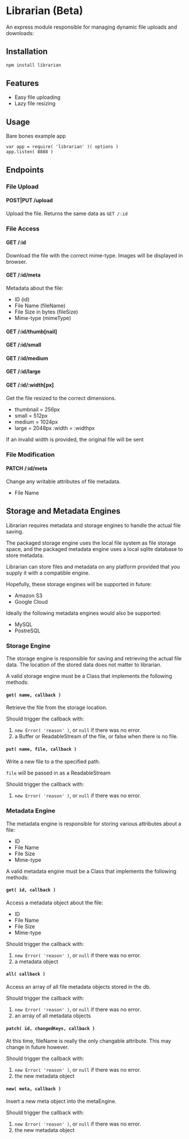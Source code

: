 # Librarian (Beta)

An express module responsible for managing dynamic file uploads and downloads:

## Installation

```bash
npm install librarian
```

## Features

- Easy file uploading
- Lazy file resizing

## Usage

Bare bones example app
```
var app = require( 'librarian' )( options )
app.listen( 8888 )
```

## Endpoints

### File Upload

#### POST|PUT /upload

Upload the file.
Returns the same data as `GET /:id`

### File Access

#### GET /:id

Download the file with the correct mime-type. Images will be displayed in browser.

#### GET /:id/meta

Metadata about the file:

- ID (id)
- File Name (fileName)
- File Size in bytes (fileSize)
- Mime-type (mimeType)

#### GET /:id/thumb[nail]
#### GET /:id/small
#### GET /:id/medium
#### GET /:id/large
#### GET /:id/:width[px]

Get the file resized to the correct dimensions.

- thumbnail = 256px
- small = 512px
- medium = 1024px
- large = 2048px
  :width = :widthpx

If an invalid width is provided, the original file will be sent

### File Modification

#### PATCH /:id/meta
Change any writable attributes of file metadata.

- File Name

## Storage and Metadata Engines

Librarian requires metadata and storage engines to handle the actual file saving.

The packaged storage engine uses the local file system as file storage space,
and the packaged metadata engine uses a local sqlite database to store metadata.

Librarian can store files and metadata on any platform provided that you supply it with a compatible engine.

Hopefully, these storage engines will be supported in future:

- Amazon S3
- Google Cloud

Ideally the following metadata engines would also be supported:

- MySQL
- PostreSQL

### Storage Engine

The storage engine is responsible for saving and retrieving the actual file data.
The location of the stored data does not matter to librarian.

A valid storage engine must be a Class that implements the following methods:

#### `get( name, callback )`

Retrieve the file from the storage location.

Should trigger the callback with:

1. `new Error( 'reason' )`, or `null` if there was no error.
2. a Buffer or ReadableStream of the file, or false when there is no file.

#### `put( name, file, callback )`

Write a new file to a the specified path.

`file` will be passed in as a ReadableStream

Should trigger the callback with:

1. `new Error( 'reason' )`, or `null` if there was no error.

### Metadata Engine

The metadata engine is responsible for storing various attributes about a file:

- ID
- File Name
- File Size
- Mime-type

A valid metadata engine must be a Class that implements the following methods:

#### `get( id, callback )`

Access a metadata object about the file:

- ID
- File Name
- File Size
- Mime-type

Should trigger the callback with:

1. `new Error( 'reason' )`, or `null` if there was no error.
2. a metadata object

#### `all( callback )`

Access an array of all file metadata objects stored in the db.

Should trigger the callback with:

1. `new Error( 'reason' )`, or `null` if there was no error.
2. an array of all metadata objects

#### `patch( id, changedKeys, callback )`

At this time, fileName is really the only changable attribute. This may change in future however.

Should trigger the callback with:

1. `new Error( 'reason' )`, or `null` if there was no error.
2. the new metadata object

#### `new( meta, callback )`

Insert a new meta object into the metaEngine.

Should trigger the callback with:

1. `new Error( 'reason' )`, or `null` if there was no error.
2. the new metadata object
